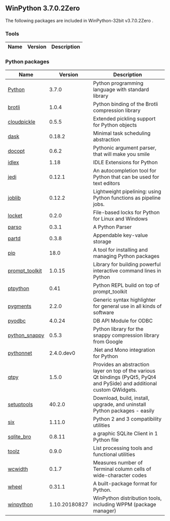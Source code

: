 ## WinPython 3.7.0.2Zero 

The following packages are included in WinPython-32bit v3.7.0.2Zero .

### Tools

Name | Version | Description
-----|---------|------------


### Python packages

Name | Version | Description
-----|---------|------------
[Python](http://www.python.org/) | 3.7.0 | Python programming language with standard library
[brotli](https://pypi.org/project/brotli) | 1.0.4 | Python binding of the Brotli compression library
[cloudpickle](https://pypi.org/project/cloudpickle) | 0.5.5 | Extended pickling support for Python objects
[dask](https://pypi.org/project/dask) | 0.18.2 | Minimal task scheduling abstraction
[docopt](https://pypi.org/project/docopt) | 0.6.2 | Pythonic argument parser, that will make you smile
[idlex](https://pypi.org/project/idlex) | 1.18 | IDLE Extensions for Python
[jedi](https://pypi.org/project/jedi) | 0.12.1 | An autocompletion tool for Python that can be used for text editors
[joblib](https://pypi.org/project/joblib) | 0.12.2 | Lightweight pipelining: using Python functions as pipeline jobs.
[locket](https://pypi.org/project/locket) | 0.2.0 | File-based locks for Python for Linux and Windows
[parso](https://pypi.org/project/parso) | 0.3.1 | A Python Parser
[partd](https://pypi.org/project/partd) | 0.3.8 | Appendable key-value storage
[pip](https://pypi.org/project/pip) | 18.0 | A tool for installing and managing Python packages
[prompt_toolkit](https://pypi.org/project/prompt_toolkit) | 1.0.15 | Library for building powerful interactive command lines in Python
[ptpython](https://pypi.org/project/ptpython) | 0.41 | Python REPL build on top of prompt_toolkit
[pygments](http://pygments.org) | 2.2.0 | Generic syntax highlighter for general use in all kinds of software
[pyodbc](https://pypi.org/project/pyodbc) | 4.0.24 | DB API Module for ODBC
[python_snappy](https://pypi.org/project/python_snappy) | 0.5.3 | Python library for the snappy compression library from Google
[pythonnet](https://pypi.org/project/pythonnet) | 2.4.0.dev0 | .Net and Mono integration for Python
[qtpy](https://pypi.org/project/qtpy) | 1.5.0 | Provides an abstraction layer on top of the various Qt bindings (PyQt5, PyQt4 and PySide) and additional custom QWidgets.
[setuptools](https://pypi.org/project/setuptools) | 40.2.0 | Download, build, install, upgrade, and uninstall Python packages - easily
[six](https://pypi.org/project/six) | 1.11.0 | Python 2 and 3 compatibility utilities
[sqlite_bro](https://pypi.org/project/sqlite_bro) | 0.8.11 | a graphic SQLite Client in 1 Python file
[toolz](https://pypi.org/project/toolz) | 0.9.0 | List processing tools and functional utilities
[wcwidth](https://pypi.org/project/wcwidth) | 0.1.7 | Measures number of Terminal column cells of wide-character codes
[wheel](https://pypi.org/project/wheel) | 0.31.1 | A built-package format for Python.
[winpython](http://winpython.github.io/) | 1.10.20180827 | WinPython distribution tools, including WPPM (package manager)